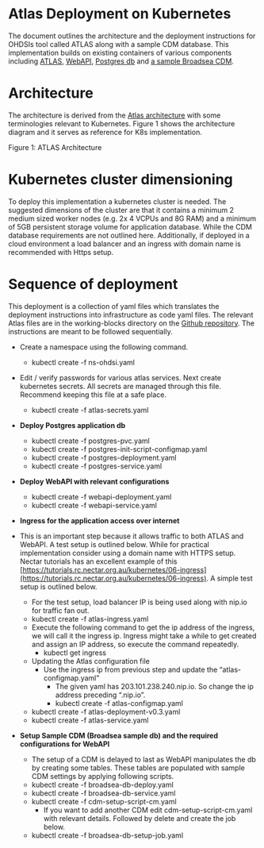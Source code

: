 # Atlas Deployment on Kubernetes

The document outlines the architecture and the deployment instructions for OHDSIs tool called ATLAS along with a sample CDM database. This implementation builds on existing containers of various components including [ATLAS](https://hub.docker.com/r/ohdsi/atlas), [WebAPI](https://hub.docker.com/r/ohdsi/webapi), [Postgres db](https://hub.docker.com/_/postgres) and [a sample Broadsea CDM](https://hub.docker.com/r/ohdsi/broadsea-atlasdb). 

# Architecture

The architecture is derived from the [Atlas architecture](https://github.com/OHDSI/WebAPI/wiki) with some terminologies relevant to Kubernetes. Figure 1 shows the  architecture diagram and it serves as reference for K8s implementation.

Figure 1: ATLAS Architecture

# 

# Kubernetes cluster dimensioning

To deploy this implementation a kubernetes cluster is needed. The suggested dimensions of the cluster are that it contains a minimum 2 medium sized worker nodes (e.g. 2x 4 VCPUs and 8G RAM) and a minimum of 5GB persistent storage volume for application database. While the CDM database requirements are not outlined here. Additionally, if deployed in a cloud environment a load balancer and an ingress with domain name is recommended with Https setup. 

# Sequence of deployment

This deployment is a collection of yaml files which translates the deployment instructions into infrastructure as code yaml files. The relevant Atlas files are in the working-blocks directory on the [Github repository](https://github.com/Aleem2/Atlas-OHDSI-ARDC/tree/clean-up). The instructions are meant to be followed sequentially. 

* Create a namespace using the following command.  
  * kubectl create \-f ns-ohdsi.yaml  
* Edit / verify passwords for various atlas services. Next create kubernetes secrets. All secrets are managed through this file. Recommend keeping this file at a safe place.   
  * kubectl create \-f atlas-secrets.yaml  
* **Deploy Postgres application db**  
  * kubectl create \-f postgres-pvc.yaml  
  * kubectl create \-f postgres-init-script-configmap.yaml  
  * kubectl create \-f postgres-deployment.yaml  
  * kubectl create \-f postgres-service.yaml  
* **Deploy WebAPI with relevant configurations**  
  * kubectl create \-f webapi-deployment.yaml  
  * kubectl create \-f webapi-service.yaml  
* **Ingress for the application access over internet**  
* This is an important step because it allows traffic to both ATLAS and WebAPI. A test setup is outlined below. While for practical implementation consider using a domain name with HTTPS setup. Nectar tutorials has an excellent example of this [https://tutorials.rc.nectar.org.au/kubernetes/06-ingress](https://tutorials.rc.nectar.org.au/kubernetes/06-ingress). A simple test setup is outlined below.   
  * For the test setup, load balancer IP is being used along with nip.io for traffic fan out.   
  * kubectl create \-f atlas-ingress.yaml  
  * Execute the following command to get the ip address of the ingress, we will call it the ingress ip. Ingress might take a while to get created and assign an IP address, so execute the command repeatedly.   
    * kubectl get ingress  
  * Updating the Atlas configuration file  
    * Use the ingress ip from previous step and update the “atlas-configmap.yaml”  
      * The given yaml has 203.101.238.240.nip.io. So change the ip address preceding  “.nip.io”.   
      * kubectl create \-f atlas-configmap.yaml  
  * kubectl create \-f atlas-deployment-v0.3.yaml  
  * kubectl create \-f atlas-service.yaml

* **Setup Sample CDM (Broadsea sample db) and the required configurations for WebAPI**  
  * The setup of a CDM is delayed to last as WebAPI manipulates the db by creating some tables. These tables are populated with sample CDM settings by applying following scripts.   
  * kubectl create \-f broadsea-db-deploy.yaml  
  * kubectl create \-f broadsea-db-service.yaml  
  * kubectl create \-f cdm-setup-script-cm.yaml  
    * If you want to add another CDM edit cdm-setup-script-cm.yaml with relevant details. Followed by delete and create the job below.  
  * kubectl create \-f broadsea-db-setup-job.yaml

